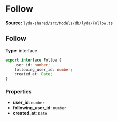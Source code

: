 # Follow

**Source:** `lyda-shared/src/Models/db/lyda/Follow.ts`

## Follow

**Type:** interface

```typescript
export interface Follow {
    user_id: number;
    following_user_id: number;
    created_at: Date;
}
```

### Properties

- **user_id**: `number`
- **following_user_id**: `number`
- **created_at**: `D​a​t​e`

